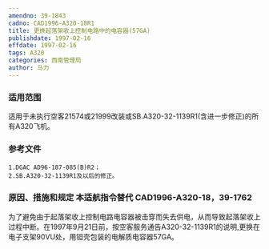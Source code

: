 ```yaml
---
amendno: 39-1843
cadno: CAD1996-A320-18R1
title: 更换起落架收上控制电路中的电容器(57GA)
publishdate: 1997-02-16
effdate: 1997-02-16
tags: A320
categories: 西南管理局
author: 马力
---
```


### 适用范围 
适用于未执行空客21574或21999改装或SB.A320-32-1139R1(含进一步修正)的所有A320飞机。

### 参考文件
    1.DGAC AD96-187-085(B)R2；
    2.SB.A320-32-1139R1及以后的修正。


### 原因、措施和规定 本适航指令替代 CAD1996-A320-18，39-1762
为了避免由于起落架收上控制电路电容器被击穿而失去供电，从而导致起落架收上过程中断。在1997年9月21日前，按空客服务通告A320-32-1139R1的说明,更换在电子支架90VU处，用钽壳包装的电解质电容器57GA。
